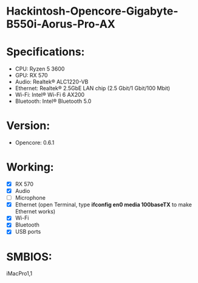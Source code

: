# Hackintosh-Opencore-Gigabyte-B550i-Aorus-Pro-AX

# Specifications:
* CPU: Ryzen 5 3600
* GPU: RX 570
* Audio: Realtek® ALC1220-VB
* Ethernet: Realtek® 2.5GbE LAN chip (2.5 Gbit/1 Gbit/100 Mbit)
* Wi-Fi: Intel® Wi-Fi 6 AX200
* Bluetooth: Intel® Bluetooth 5.0

# Version: 
* Opencore: 0.6.1

# Working:
- [x] RX 570
- [x] Audio
- [ ] Microphone
- [x] Ethernet (open Terminal, type **ifconfig en0 media 100baseTX** to make Ethernet works)
- [x] Wi-Fi
- [x] Bluetooth
- [x] USB ports

# SMBIOS:
iMacPro1,1